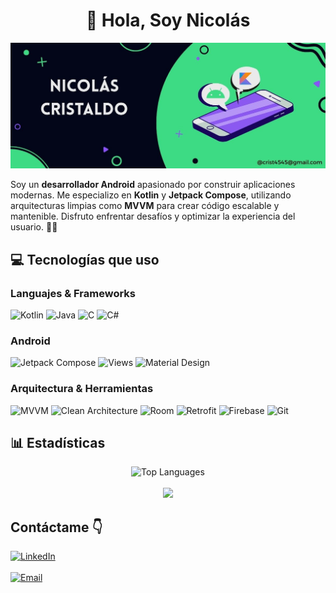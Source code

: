 <div align="center">
<h1>👋 Hola, Soy Nicolás</h1>
</div>

![Portada](https://raw.githubusercontent.com/nicolasCristaldo/nicolasCristaldo/refs/heads/main/Readme_banner.jpg)

Soy un **desarrollador Android** apasionado por construir aplicaciones modernas. Me especializo en **Kotlin** y **Jetpack Compose**, utilizando arquitecturas limpias como **MVVM** para crear código escalable y mantenible. Disfruto enfrentar desafíos y optimizar la experiencia del usuario. 🚀📱

## 💻 Tecnologías que uso

### Languajes & Frameworks
![Kotlin](https://img.shields.io/badge/Kotlin-0095D5?logo=kotlin&logoColor=white&style=for-the-badge)
![Java](https://img.shields.io/badge/Java-007396?logo=java&logoColor=white&style=for-the-badge)
![C](https://img.shields.io/badge/C-A8B9CC?logo=c&logoColor=black&style=for-the-badge)
![C#](https://img.shields.io/badge/C%23-239120?logo=c-sharp&logoColor=white&style=for-the-badge)

### Android
![Jetpack Compose](https://img.shields.io/badge/Jetpack%20Compose-4285F4?logo=android&logoColor=white&style=for-the-badge)
![Views](https://img.shields.io/badge/Views-34A853?logo=android&logoColor=white&style=for-the-badge)
![Material Design](https://img.shields.io/badge/Material%20Design-757575?logo=material-design&logoColor=white&style=for-the-badge)

### Arquitectura & Herramientas
![MVVM](https://img.shields.io/badge/MVVM-FF6F00?style=for-the-badge)
![Clean Architecture](https://img.shields.io/badge/Clean%20Architecture-8E44AD?style=for-the-badge)
![Room](https://img.shields.io/badge/Room-FFCA28?logo=android&logoColor=black&style=for-the-badge)
![Retrofit](https://img.shields.io/badge/Retrofit-3DDC84?logo=android&logoColor=white&style=for-the-badge)
![Firebase](https://img.shields.io/badge/Firebase-FFCA28?logo=firebase&logoColor=black&style=for-the-badge)
![Git](https://img.shields.io/badge/Git-F05032?logo=git&logoColor=white&style=for-the-badge)

## 📊 Estadísticas

<div align="center">
  <img src="https://github-readme-stats.vercel.app/api/top-langs/?username=nicolasCristaldo&layout=compact&theme=merko" alt="Top Languages" />
  <br><br>
  <!-- <img src="https://github-readme-stats.vercel.app/api?username=nicolasCristaldo&show_icons=true&theme=merko" height="150" /> -->
  <img src="https://github-readme-streak-stats.herokuapp.com/?user=nicolasCristaldo&theme=merko" height="150" />
</div>

## Contáctame 👇
[![LinkedIn](https://img.shields.io/badge/LinkedIn-Nicol%C3%A1s%20Cristaldo-blue?style=for-the-badge&logo=linkedin)](https://www.linkedin.com/in/nicolas-cristaldo/)
<br><br>
[![Email](https://img.shields.io/badge/Email-Enviar-green?style=for-the-badge&logo=gmail)](mailto:crist4545@gmail.com)

